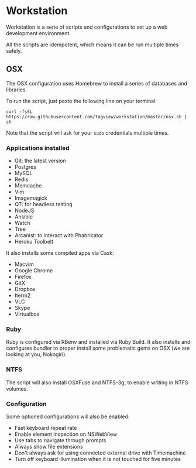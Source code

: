 # Workstation

Workstation is a serie of scripts and configurations to set up a web development environment.

All the scripts are idempotent, which means it can be run multiple times safely.

## OSX

The OSX configuration uses Homebrew to install a series of databases and libraries.

To run the script, just paste the following line on your terminal:

```
curl -fsSL https://raw.githubusercontent.com/tagview/workstation/master/osx.sh | sh
```

Note that the script will ask for your `sudo` credentials multiple times.

### Applications installed

- Git: the latest version
- Postgres
- MySQL
- Redis
- Memcache
- Vim
- Imagemagick
- QT: for headless testing
- NodeJS
- Ansible
- Watch
- Tree
- Arcanist: to interact with Phabricator
- Heroku Toolbelt

It also installs some compiled apps via Cask:

- Macvim
- Google Chrome
- Firefox
- GitX
- Dropbox
- Iterm2
- VLC
- Skype
- Virtualbox

### Ruby

Ruby is configured via RBenv and installed via Ruby Build. It also installs and configures bundler to proper install some problematic gems on OSX (we are looking at you, Nokogiri).

### NTFS

The script will also install OSXFuse and NTFS-3g, to enable writing in NTFS volumes.

### Configuration

Some optioned configurations will also be enabled:

- Fast keyboard repeat rate
- Enable element inspection on NSWebView
- Use tabs to navigate through prompts
- Always show file extensions
- Don't always ask for using connected external drive with Timemachine
- Turn off keyboard illumination when it is not touched for five minutes
